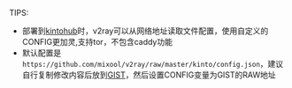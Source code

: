 TIPS:
* 部署到[kintohub](https://app.kintohub.com/login)时，v2ray可以从网络地址读取文件配置，使用自定义的CONFIG更加灵,支持tor，不包含caddy功能
* 默认配置是`https://github.com/mixool/v2ray/raw/master/kinto/config.json`，建议自行复制修改内容后放到[GIST](https://gist.github.com/)，然后设置CONFIG变量为GIST的RAW地址
